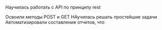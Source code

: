 Научилась работать с API по принципу rest

Освоили методы POST и GET
НАучилась решать простейшие задачи
Автоматизировали составление отчетов, что 
